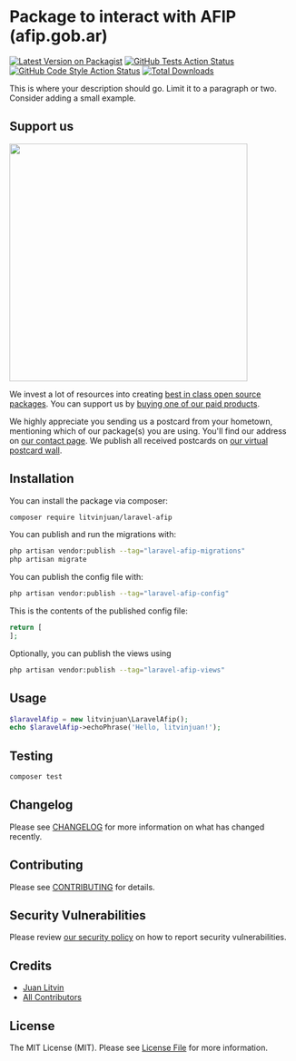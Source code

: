 # Package to interact with AFIP (afip.gob.ar)

[![Latest Version on Packagist](https://img.shields.io/packagist/v/litvinjuan/laravel-afip.svg?style=flat-square)](https://packagist.org/packages/litvinjuan/laravel-afip)
[![GitHub Tests Action Status](https://img.shields.io/github/actions/workflow/status/litvinjuan/laravel-afip/run-tests.yml?branch=main&label=tests&style=flat-square)](https://github.com/litvinjuan/laravel-afip/actions?query=workflow%3Arun-tests+branch%3Amain)
[![GitHub Code Style Action Status](https://img.shields.io/github/actions/workflow/status/litvinjuan/laravel-afip/fix-php-code-style-issues.yml?branch=main&label=code%20style&style=flat-square)](https://github.com/litvinjuan/laravel-afip/actions?query=workflow%3A"Fix+PHP+code+style+issues"+branch%3Amain)
[![Total Downloads](https://img.shields.io/packagist/dt/litvinjuan/laravel-afip.svg?style=flat-square)](https://packagist.org/packages/litvinjuan/laravel-afip)

This is where your description should go. Limit it to a paragraph or two. Consider adding a small example.

## Support us

[<img src="https://github-ads.s3.eu-central-1.amazonaws.com/laravel-afip.jpg?t=1" width="419px" />](https://spatie.be/github-ad-click/laravel-afip)

We invest a lot of resources into creating [best in class open source packages](https://spatie.be/open-source). You can support us by [buying one of our paid products](https://spatie.be/open-source/support-us).

We highly appreciate you sending us a postcard from your hometown, mentioning which of our package(s) you are using. You'll find our address on [our contact page](https://spatie.be/about-us). We publish all received postcards on [our virtual postcard wall](https://spatie.be/open-source/postcards).

## Installation

You can install the package via composer:

```bash
composer require litvinjuan/laravel-afip
```

You can publish and run the migrations with:

```bash
php artisan vendor:publish --tag="laravel-afip-migrations"
php artisan migrate
```

You can publish the config file with:

```bash
php artisan vendor:publish --tag="laravel-afip-config"
```

This is the contents of the published config file:

```php
return [
];
```

Optionally, you can publish the views using

```bash
php artisan vendor:publish --tag="laravel-afip-views"
```

## Usage

```php
$laravelAfip = new litvinjuan\LaravelAfip();
echo $laravelAfip->echoPhrase('Hello, litvinjuan!');
```

## Testing

```bash
composer test
```

## Changelog

Please see [CHANGELOG](CHANGELOG.md) for more information on what has changed recently.

## Contributing

Please see [CONTRIBUTING](CONTRIBUTING.md) for details.

## Security Vulnerabilities

Please review [our security policy](../../security/policy) on how to report security vulnerabilities.

## Credits

- [Juan Litvin](https://github.com/litvinjuan)
- [All Contributors](../../contributors)

## License

The MIT License (MIT). Please see [License File](LICENSE.md) for more information.
